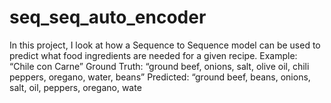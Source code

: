 # seq_seq_auto_encoder

In this project, I look at how a Sequence to Sequence model can be used to predict what 
food ingredients are needed for a given recipe. 
Example: “Chile con Carne” 
Ground Truth: “ground beef, onions, salt, olive oil, chili peppers, oregano, water, beans”
Predicted: “ground beef, beans, onions, salt, oil, peppers, oregano, wate
